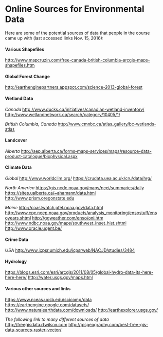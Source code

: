 Online Sources for Environmental Data
================

Here are some of the potential sources of data that people in the course came up with (last accessed links Nov. 15, 2016):

#### Various Shapefiles

<http://www.mapcruzin.com/free-canada-british-columbia-arcgis-maps-shapefiles.htm>

#### Global Forest Change

<http://earthenginepartners.appspot.com/science-2013-global-forest>

#### Wetland Data

*Canada*
<http://www.ducks.ca/initiatives/canadian-wetland-inventory/> <http://www.wetlandnetwork.ca/search/category/10405/1/>

*British Columbia, Canada*
<http://www.cmnbc.ca/atlas_gallery/bc-wetlands-atlas>

#### Landcover

*Alberta*
<http://aep.alberta.ca/forms-maps-services/maps/resource-data-product-catalogue/biophysical.aspx>

#### Climate Data

*Global*
<http://www.worldclim.org/>
<https://crudata.uea.ac.uk/cru/data/hrg/>

*North America*
<https://gis.ncdc.noaa.gov/maps/ncei/summaries/daily>
<https://sites.ualberta.ca/~ahamann/data.html>
<http://www.prism.oregonstate.edu>

*Maine*
<http://coastwatch.pfel.noaa.gov/data.html>
<http://www.cpc.ncep.noaa.gov/products/analysis_monitoring/ensostuff/ensoyears.shtml>
<http://ggweather.com/enso/oni.htm>
<http://www.ndbc.noaa.gov/maps/southwest_inset_hist.shtml>
<http://www.oracle.ugent.be/>

#### Crime Data

*USA*
<http://www.icpsr.umich.edu/icpsrweb/NACJD/studies/3484>

#### Hydrology

<https://blogs.esri.com/esri/arcgis/2011/08/05/global-hydro-data-its-here-here-here/>
<http://water.usgs.gov/maps.html>

#### Various other sources and links

<https://www.nceas.ucsb.edu/scicomp/data>
<https://earthengine.google.com/datasets/>
<http://www.naturalearthdata.com/downloads/>
<http://earthexplorer.usgs.gov/>

*The following link to many different sources of data*
<http://freegisdata.rtwilson.com>
<http://gisgeography.com/best-free-gis-data-sources-raster-vector/>
